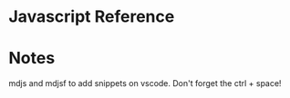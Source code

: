 # Javascript Reference


# Notes

mdjs and mdjsf to add snippets on vscode. Don't forget the ctrl + space!